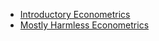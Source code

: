 * [Introductory Econometrics](IntroductoryEconometrics/README.md)
* [Mostly Harmless Econometrics](MostlyHarmlessEconometrics/README.md)